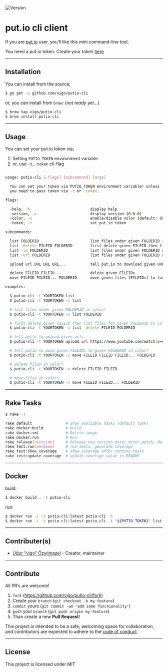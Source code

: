 ![Version](https://img.shields.io/badge/version-0.1.0-orange.svg)

# put.io cli client

If you are [put.io](https://put.io) user, you’ll like this mini command-line
tool.

You need a put.io token. Create your token [here](https://app.put.io/settings/account/oauth/apps)

---

## Installation

You can install from the source;

```bash
$ go get -u github.com/vigo/putio-cli
```

or, you can install from `brew`: (*not ready yet...*)

```bash
$ brew tap vigo/putio-cli
$ brew install putio-cli
```

---

## Usage

You can set your put.io token via;

1. Setting `PUTIO_TOKEN` environment variable
1. or, use `-t`, `-token` cli-flag

```bash

usage: putio-cli [-flags] [subcommand] [args]

  You can set your token via PUTIO_TOKEN environment variable! unless
  you need to pass token via -t or -token.

flags:

  -help, -h                           display help
  -version, -v                        display version (0.0.0)
  -color, -c                          enable/disable color (default: disabeld)
  -token, -t                          set put.io token

subcommands:

  list FOLDERID                       list files under given FOLDERID (default: 0 which is root folder)
  list -delete FILEID FOLDERID        first delete given FILEID then list files under given FOLDERID
  list -id FOLDERID                   list files under given FOLDERID as file id
  list -url FOLDERID                  list files under given FOLDERID as downloadable URL

  upload url URL URL URL...           tell put.io to download given URL(s)

  delete FILEID FILEID...             delete given FILEIDs
  move FILEID FILEID... FOLDERID      move given files (FILEIDs) to target folder (FOLDERID)

examples:

  $ putio-cli -t YOURTOKEN list
  $ putio-cli -t YOURTOKEN -c list

  # list files under given FOLDERID in color!
  $ putio-cli -t YOURTOKEN -c list FOLDERID

  # first delete given FILEID then list files for given FOLDERID in color!
  $ putio-cli -t YOURTOKEN -c list -delete FILEID FOLDERID

  # tell putio to upload given urls
  $ putio-cli -t YOURTOKEN upload url https://www.youtube.com/watch?v=eeiTP69qc9Q https://www.youtube.com/watch?v=SrBUaaNsZzg

  # tell putio to move given FILEIDs to given FOLDERID in color!
  $ putio-cli -t YOURTOKEN -c move FILEID FILEID FILEID... FOLDERID

  # delete files in color!
  $ putio-cli -t YOURTOKEN -c delete FILEID FILEID

  # move files in color!
  $ putio-cli -t YOURTOKEN -c move FILEID FILEID... FOLDERID

```

---

## Rake Tasks

```bash
$ rake -T

rake default               # show avaliable tasks (default task)
rake docker:build          # Build
rake docker:rmi            # Delete image
rake docker:run            # Run
rake release[revision]     # Release new version major,minor,patch, default: patch
rake test:run[verbose]     # run tests, generate coverage
rake test:show_coverage    # show coverage after running tests
rake test:update_coverage  # update coverage value in README
```

---

## Docker

build:

```bash
$ docker build . -t putio-cli
```

run:

```bash
$ docker run -i -t putio-cli:latest putio-cli -h
$ docker run -i -t putio-cli:latest putio-cli -t "${PUTIO_TOKEN}" list
```

---

## Contributer(s)

* [Uğur "vigo" Özyılmazel](https://github.com/vigo) - Creator, maintainer

---

## Contribute

All PR’s are welcome!

1. `fork` (https://github.com/vigo/putio-cli/fork)
1. Create your `branch` (`git checkout -b my-feature`)
1. `commit` yours (`git commit -am 'add some functionality'`)
1. `push` your `branch` (`git push origin my-feature`)
1. Than create a new **Pull Request**!

This project is intended to be a safe, welcoming space for collaboration, and
contributors are expected to adhere to the [code of conduct][coc].

---

## License

This project is licensed under MIT

[coc]: https://github.com/vigo/putio-cli/blob/main/CODE_OF_CONDUCT.md